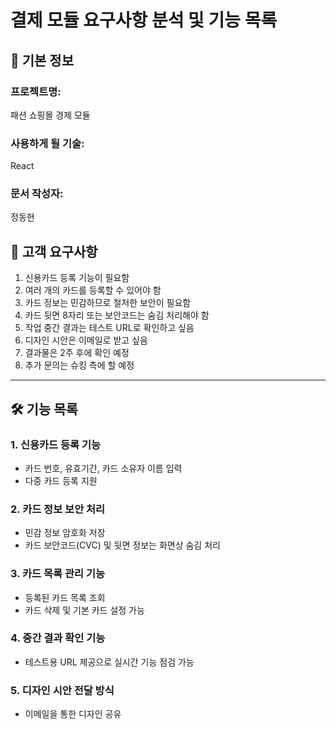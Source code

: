 # 결제 모듈 요구사항 분석 및 기능 목록

## 📌 기본 정보
### 프로젝트명: 
패션 쇼핑몰 경제 모듈

### 사용하게 될 기술: 
React

### 문서 작성자: 
정동현

## 📌 고객 요구사항

1. 신용카드 등록 기능이 필요함  
2. 여러 개의 카드를 등록할 수 있어야 함  
3. 카드 정보는 민감하므로 철저한 보안이 필요함  
4. 카드 뒷면 8자리 또는 보안코드는 숨김 처리해야 함  
5. 작업 중간 결과는 테스트 URL로 확인하고 싶음  
6. 디자인 시안은 이메일로 받고 싶음  
7. 결과물은 2주 후에 확인 예정  
8. 추가 문의는 슈킹 측에 할 예정  

---

## 🛠️ 기능 목록

### 1. 신용카드 등록 기능
- 카드 번호, 유효기간, 카드 소유자 이름 입력
- 다중 카드 등록 지원

### 2. 카드 정보 보안 처리
- 민감 정보 암호화 저장
- 카드 보안코드(CVC) 및 뒷면 정보는 화면상 숨김 처리

### 3. 카드 목록 관리 기능
- 등록된 카드 목록 조회
- 카드 삭제 및 기본 카드 설정 가능

### 4. 중간 결과 확인 기능
- 테스트용 URL 제공으로 실시간 기능 점검 가능

### 5. 디자인 시안 전달 방식
- 이메일을 통한 디자인 공유
